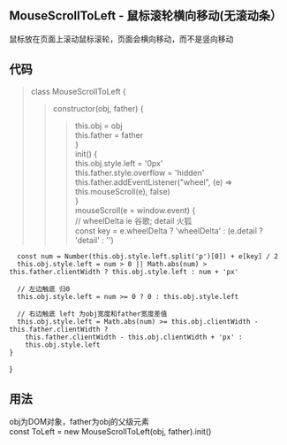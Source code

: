 
## MouseScrollToLeft - 鼠标滚轮横向移动(无滚动条）
  鼠标放在页面上滚动鼠标滚轮，页面会横向移动，而不是竖向移动

## 代码
>class MouseScrollToLeft {  
>>constructor(obj, father) {  
>>>this.obj = obj  
>>>this.father = father  
>>}  
    init() {  
      this.obj.style.left = '0px'  
      this.father.style.overflow = 'hidden'  
      this.father.addEventListener("wheel", (e) => this.mouseScroll(e), false)  
    }  
    mouseScroll(e = window.event) {  
      // wheelDelta ie 谷歌; detail 火狐  
      const key = e.wheelDelta ? 'wheelDelta' : (e.detail ? 'detail' : '')  

      const num = Number(this.obj.style.left.split('p')[0]) + e[key] / 2  
      this.obj.style.left = num > 0 || Math.abs(num) > this.father.clientWidth ? this.obj.style.left : num + 'px'  

      // 左边触底 归0  
      this.obj.style.left = num >= 0 ? 0 : this.obj.style.left  

      // 右边触底 left 为obj宽度和father宽度差值  
      this.obj.style.left = Math.abs(num) >= this.obj.clientWidth - this.father.clientWidth ?  
        this.father.clientWidth - this.obj.clientWidth + 'px' :  
        this.obj.style.left  
    }  
  }  

## 用法
  obj为DOM对象，father为obj的父级元素  
  const ToLeft = new MouseScrollToLeft(obj, father).init()
